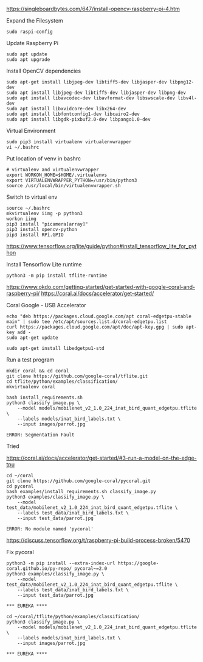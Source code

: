 
https://singleboardbytes.com/647/install-opencv-raspberry-pi-4.htm

Expand the Filesystem
```commandline
sudo raspi-config
```
Update Raspberry Pi
```commandline
sudo apt update
sudo apt upgrade
```
Install OpenCV dependencies
```commandline
sudo apt-get install libjpeg-dev libtiff5-dev libjasper-dev libpng12-dev
sudo apt install libjpeg-dev libtiff5-dev libjasper-dev libpng-dev
sudo apt install libavcodec-dev libavformat-dev libswscale-dev libv4l-dev
sudo apt install libxvidcore-dev libx264-dev
sudo apt install libfontconfig1-dev libcairo2-dev
sudo apt install libgdk-pixbuf2.0-dev libpango1.0-dev
```
Virtual Environment
```commandline
sudo pip3 install virtualenv virtualenvwrapper
vi ~/.bashrc
```
Put location of venv in bashrc
```text
# virtualenv and virtualenvwrapper
export WORKON_HOME=$HOME/.virtualenvs
export VIRTUALENVWRAPPER_PYTHON=/usr/bin/python3
source /usr/local/bin/virtualenvwrapper.sh
```
Switch to virtual env
```commandline
source ~/.bashrc
mkvirtualenv iimg -p python3
workon iimg
pip3 install "picamera[array]"
pip3 install opencv-python
pip3 install RPi.GPIO
```
https://www.tensorflow.org/lite/guide/python#install_tensorflow_lite_for_python

Install Tensorflow Lite runtime
```commandline
python3 -m pip install tflite-runtime
```
https://www.okdo.com/getting-started/get-started-with-google-coral-and-raspberry-pi/
https://coral.ai/docs/accelerator/get-started/

Coral Google - USB Accelerator
```commandline
echo "deb https://packages.cloud.google.com/apt coral-edgetpu-stable main" | sudo tee /etc/apt/sources.list.d/coral-edgetpu.list
curl https://packages.cloud.google.com/apt/doc/apt-key.gpg | sudo apt-key add -
sudo apt-get update

sudo apt-get install libedgetpu1-std
```

Run a test program
```commandline
mkdir coral && cd coral
git clone https://github.com/google-coral/tflite.git
cd tflite/python/examples/classification/
mkvirtualenv coral

bash install_requirements.sh
python3 classify_image.py \
    --model models/mobilenet_v2_1.0_224_inat_bird_quant_edgetpu.tflite \
    --labels models/inat_bird_labels.txt \
    --input images/parrot.jpg

ERROR: Segmentation Fault
```

Tried

https://coral.ai/docs/accelerator/get-started/#3-run-a-model-on-the-edge-tpu
```commandline
cd ~/coral
git clone https://github.com/google-coral/pycoral.git
cd pycoral
bash examples/install_requirements.sh classify_image.py
python3 examples/classify_image.py \
    --model test_data/mobilenet_v2_1.0_224_inat_bird_quant_edgetpu.tflite \
    --labels test_data/inat_bird_labels.txt \
    --input test_data/parrot.jpg
    
ERROR: No module named 'pycoral'
```
https://discuss.tensorflow.org/t/raspberry-pi-build-process-broken/5470

Fix pycoral
```commandline
python3 -m pip install --extra-index-url https://google-coral.github.io/py-repo/ pycoral~=2.0
python3 examples/classify_image.py \
    --model test_data/mobilenet_v2_1.0_224_inat_bird_quant_edgetpu.tflite \
    --labels test_data/inat_bird_labels.txt \
    --input test_data/parrot.jpg
    
*** EUREKA ****

cd ~/coral/tflite/python/examples/classification/
python3 classify_image.py \
    --model models/mobilenet_v2_1.0_224_inat_bird_quant_edgetpu.tflite \
    --labels models/inat_bird_labels.txt \
    --input images/parrot.jpg
    
*** EUREKA ****
```



